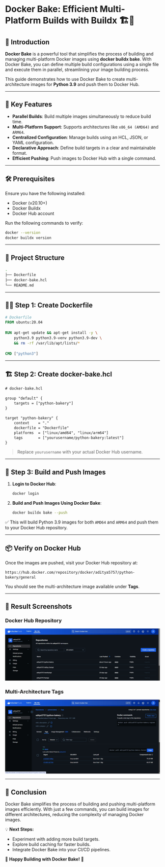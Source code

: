 # Docker Bake: Efficient Multi-Platform Builds with Buildx 🏗️🍞

## 📌 Introduction

**Docker Bake** is a powerful tool that simplifies the process of building and managing multi-platform Docker images using **docker buildx bake**. With Docker Bake, you can define multiple build configurations using a single file and execute them in parallel, streamlining your image building process.

This guide demonstrates how to use Docker Bake to create multi-architecture images for **Python 3.9** and push them to Docker Hub.

---

## 🚀 Key Features

- **Parallel Builds**: Build multiple images simultaneously to reduce build time.
- **Multi-Platform Support**: Supports architectures like `x86_64 (AMD64)` and `ARM64`.
- **Centralized Configuration**: Manage builds using an HCL, JSON, or YAML configuration.
- **Declarative Approach**: Define build targets in a clear and maintainable format.
- **Efficient Pushing**: Push images to Docker Hub with a single command.

---

## 🛠 Prerequisites

Ensure you have the following installed:

- Docker (v20.10+)
- Docker Buildx
- Docker Hub account

Run the following commands to verify:

```bash
docker --version
docker buildx version
```

---

## 📂 Project Structure

```bash
.
├── Dockerfile
├── docker-bake.hcl
└── README.md
```

---

## 🧑‍💻 Step 1: Create Dockerfile

```Dockerfile
# Dockerfile
FROM ubuntu:20.04

RUN apt-get update && apt-get install -y \
    python3.9 python3.9-venv python3.9-dev \
    && rm -rf /var/lib/apt/lists/*

CMD ["python3"]
```

---

## 🏗 Step 2: Create docker-bake.hcl

```hcl
# docker-bake.hcl

group "default" {
    targets = ["python-bakery"]
}

target "python-bakery" {
    context    = "."
    dockerfile = "Dockerfile"
    platforms  = ["linux/amd64", "linux/arm64"]
    tags       = ["yourusername/python-bakery:latest"]
}
```

> Replace `yourusername` with your actual Docker Hub username.

---

## 🚀 Step 3: Build and Push Images

1. **Login to Docker Hub**:

   ```bash
   docker login
   ```

2. **Build and Push Images Using Docker Bake**:

   ```bash
   docker buildx bake --push
   ```

✅ This will build Python 3.9 images for both `AMD64` and `ARM64` and push them to your Docker Hub repository.

---

## 📦 Verify on Docker Hub

Once the images are pushed, visit your Docker Hub repository at:

```
https://hub.docker.com/repository/docker/aditya5757/python-bakery/general
```

You should see the multi-architecture image available under **Tags**.

---

## 📸 Result Screenshots

### Docker Hub Repository

![Docker Hub Repository Screenshot](repo.jpg)

### Multi-Architecture Tags

![Multi-Architecture Tags Screenshot](multi.jpg)

---

## 🚀 Conclusion

Docker Bake simplifies the process of building and pushing multi-platform images efficiently. With just a few commands, you can build images for different architectures, reducing the complexity of managing Docker images.

💡 **Next Steps:**

- Experiment with adding more build targets.
- Explore build caching for faster builds.
- Integrate Docker Bake into your CI/CD pipelines.

🎉 **Happy Building with Docker Bake!** 🐳

